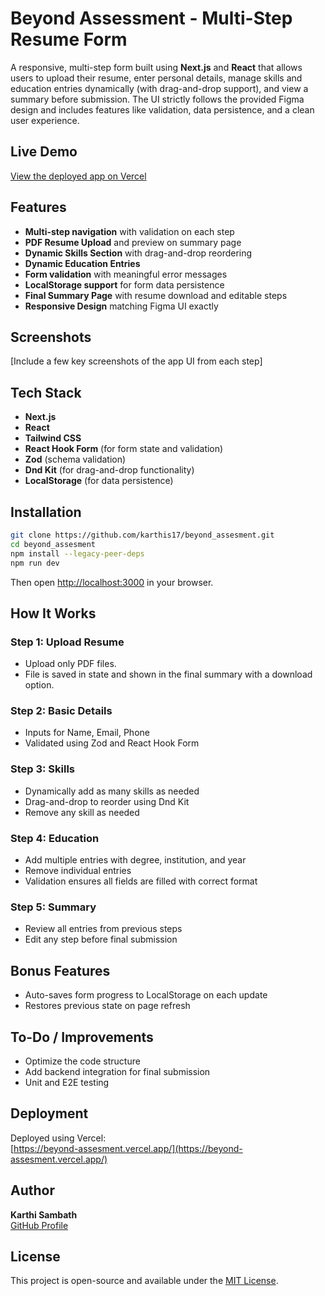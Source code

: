 # Beyond Assessment - Multi-Step Resume Form

A responsive, multi-step form built using **Next.js** and **React** that allows users to upload their resume, enter personal details, manage skills and education entries dynamically (with drag-and-drop support), and view a summary before submission. The UI strictly follows the provided Figma design and includes features like validation, data persistence, and a clean user experience.

## Live Demo

[View the deployed app on Vercel](https://beyond-assesment.vercel.app/)

## Features

- **Multi-step navigation** with validation on each step
- **PDF Resume Upload** and preview on summary page
- **Dynamic Skills Section** with drag-and-drop reordering
- **Dynamic Education Entries**
- **Form validation** with meaningful error messages
- **LocalStorage support** for form data persistence
- **Final Summary Page** with resume download and editable steps
- **Responsive Design** matching Figma UI exactly

## Screenshots

[Include a few key screenshots of the app UI from each step]

## Tech Stack

- **Next.js**
- **React**
- **Tailwind CSS**
- **React Hook Form** (for form state and validation)
- **Zod** (schema validation)
- **Dnd Kit** (for drag-and-drop functionality)
- **LocalStorage** (for data persistence)

## Installation

```bash
git clone https://github.com/karthis17/beyond_assesment.git
cd beyond_assesment
npm install --legacy-peer-deps
npm run dev
```

Then open [http://localhost:3000](http://localhost:3000) in your browser.

## How It Works

### Step 1: Upload Resume

- Upload only PDF files.
- File is saved in state and shown in the final summary with a download option.

### Step 2: Basic Details

- Inputs for Name, Email, Phone
- Validated using Zod and React Hook Form

### Step 3: Skills

- Dynamically add as many skills as needed
- Drag-and-drop to reorder using Dnd Kit
- Remove any skill as needed

### Step 4: Education

- Add multiple entries with degree, institution, and year
- Remove individual entries
- Validation ensures all fields are filled with correct format

### Step 5: Summary

- Review all entries from previous steps
- Edit any step before final submission

## Bonus Features

- Auto-saves form progress to LocalStorage on each update
- Restores previous state on page refresh

## To-Do / Improvements

- Optimize the code structure
- Add backend integration for final submission
- Unit and E2E testing

## Deployment

Deployed using Vercel:  
[https://beyond-assesment.vercel.app/](https://beyond-assesment.vercel.app/)

## Author

**Karthi Sambath**  
[GitHub Profile](https://github.com/karthis17)

## License

This project is open-source and available under the [MIT License](LICENSE).
